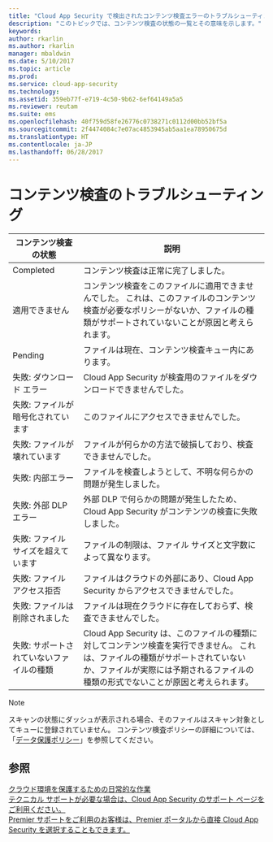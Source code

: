 ```yaml
---
title: "Cloud App Security で検出されたコンテンツ検査エラーのトラブルシューティング | Microsoft ドキュメント"
description: "このトピックでは、コンテンツ検査の状態の一覧とその意味を示します。"
keywords: 
author: rkarlin
ms.author: rkarlin
manager: mbaldwin
ms.date: 5/10/2017
ms.topic: article
ms.prod: 
ms.service: cloud-app-security
ms.technology: 
ms.assetid: 359eb77f-e719-4c50-9b62-6ef64149a5a5
ms.reviewer: reutam
ms.suite: ems
ms.openlocfilehash: 40f759d58fe26776c0738271c0112d00bb52bf5a
ms.sourcegitcommit: 2f4474084c7e07ac4853945ab5aa1ea78950675d
ms.translationtype: HT
ms.contentlocale: ja-JP
ms.lasthandoff: 06/28/2017
---
```

# <a name="troubleshooting-content-inspection"></a>コンテンツ検査のトラブルシューティング
|コンテンツ検査の状態|説明|
|----|----|
|Completed|コンテンツ検査は正常に完了しました。|
|適用できません|コンテンツ検査をこのファイルに適用できませんでした。 これは、このファイルのコンテンツ検査が必要なポリシーがないか、ファイルの種類がサポートされていないことが原因と考えられます。|
|Pending|ファイルは現在、コンテンツ検査キュー内にあります。|
|失敗: ダウンロード エラー|Cloud App Security が検査用のファイルをダウンロードできませんでした。|
|失敗: ファイルが暗号化されています|このファイルにアクセスできませんでした。|
|失敗: ファイルが壊れています|ファイルが何らかの方法で破損しており、検査できませんでした。|
|失敗: 内部エラー|ファイルを検査しようとして、不明な何らかの問題が発生しました。|
|失敗: 外部 DLP エラー|外部 DLP で何らかの問題が発生したため、Cloud App Security がコンテンツの検査に失敗しました。|
|失敗: ファイル サイズを超えています|ファイルの制限は、ファイル サイズと文字数によって異なります。|
|失敗: ファイル アクセス拒否|ファイルはクラウドの外部にあり、Cloud App Security からアクセスできませんでした。|
|失敗: ファイルは削除されました|ファイルは現在クラウドに存在しておらず、検査できませんでした。|
|失敗: サポートされていないファイルの種類|Cloud App Security は、このファイルの種類に対してコンテンツ検査を実行できません。 これは、ファイルの種類がサポートされていないか、ファイルが実際には予期されるファイルの種類の形式でないことが原因と考えられます。|

> [!NOTE]
> スキャンの状態にダッシュが表示される場合、そのファイルはスキャン対象としてキューに登録されていません。 コンテンツ検査ポリシーの詳細については、「[データ保護ポリシー](data-protection-policies.md)」を参照してください。

## <a name="see-also"></a>参照  
[クラウド環境を保護するための日常的な作業](daily-activities-to-protect-your-cloud-environment.md)   
[テクニカル サポートが必要な場合は、Cloud App Security のサポート ページをご利用ください。](http://support.microsoft.com/oas/default.aspx?prid=16031)   
[Premier サポートをご利用のお客様は、Premier ポータルから直接 Cloud App Security を選択することもできます。](https://premier.microsoft.com/)  
  
  